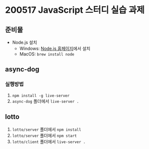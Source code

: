 # 200517 JavaScript 스터디 실습 과제

## 준비물

- Node.js 설치
  - Windows: [Node.js 홈페이지](https://nodejs.org/en/)에서 설치 
  - MacOS: `brew install node`

## async-dog

### 실행방법

1. `npm install -g live-server`
2. `async-dog` 폴더에서 `live-server .`

## lotto

1. `lotto/server` 폴더에서 `npm install`
2. `lotto/server` 폴더에서 `npm start`
3. `lotto/client` 폴더에서 `live-server .`
